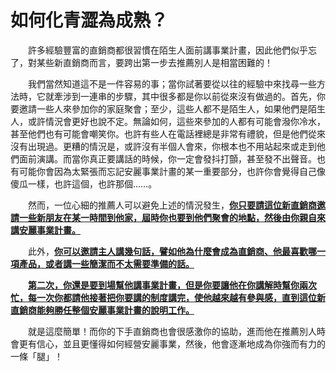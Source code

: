 # 如何化青澀為成熟？

&emsp;&emsp;許多經驗豐富的直銷商都很習慣在陌生人面前講事業計畫，因此他們似乎忘了，對某些新直銷商而言，要跨出第一步去推薦別人是相當困難的！

&emsp;&emsp;我們當然知道這不是一件容易的事；當你試著要從以往的經驗中來找尋一些方法時，它就牽涉到一連串的步驟，其中很多都是你以前從來沒有做過的。首先，你要邀請一些人來參加你的家庭聚會；至少，這些人都不是陌生人，如果他們是陌生人，或許情況會更好也說不定。無論如何，這些來參加的人都有可能會潑你冷水，甚至他們也有可能會嘲笑你。也許有些人在電話裡總是非常有禮貌，但是他們從來沒有出現過。更糟的情況是，或許沒有半個人會來，你根本也不用站起來或走到他們面前演講。而當你真正要講話的時候，你一定會發抖打顫，甚至發不出聲音。也有可能你會因為太緊張而忘記安麗事業計畫的某一重要部分，也許你會覺得自己像傻瓜一樣，也許這個，也許那個……。

&emsp;&emsp;然而，一位心細的推薦人可以避免上述的情況發生，[**你只要請這位新直銷商邀請一些新朋友在某一時間到他家，屆時你也要到他們聚會的地點，然後由你親自來講安麗事業計畫。**]()

&emsp;&emsp;此外，[**你可以邀請主人講幾句話，譬如他為什麼會成為直銷商、他最喜歡哪一項產品，或者講一些簡潔而不太需要準備的話。**]()

&emsp;&emsp;[**第二次，你還是要到場幫他講事業計畫，但是你要讓他在你講解時幫你兩次忙，每一次你都請他接著把你要講的制度講完，使他越來越有參與感，直到這位新直銷商能夠勝任整個安麗事業計畫的說明工作。**]()

&emsp;&emsp;就是這麼簡單！而你的下手直銷商也會很感激你的協助，進而他在推薦別人時會更有信心，並且更懂得如何經營安麗事業，然後，他會逐漸地成為你強而有力的一條「腿」！
